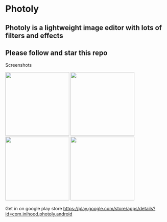 # Photoly
## Photoly is a lightweight image editor with lots of filters and effects
## Please follow and star this repo

Screenshots

<p float="left">
  <img src="https://user-images.githubusercontent.com/15949588/71541078-a970fc80-2953-11ea-9f1e-675422505e93.png" width="200" />
  <img src="https://user-images.githubusercontent.com/15949588/71541077-a8d86600-2953-11ea-801c-b78679134b1a.png" width="200" /> 
  <img src="https://user-images.githubusercontent.com/15949588/71541079-a970fc80-2953-11ea-853d-4c0989d8075e.png" width="200" /> 
  <img src="https://user-images.githubusercontent.com/15949588/71541080-aa099300-2953-11ea-807b-ef9e4e624b04.png" width="200" /> 
</p>

Get in on google play store https://play.google.com/store/apps/details?id=com.inihood.photoly.android
